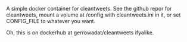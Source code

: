 A simple docker container for cleantweets. See the github repor for cleantweets, mount a volume at /config with cleantweets.ini in it, or set CONFIG_FILE to whatever you want.

Oh, this is on dockerhub at gerrowadat/cleantweets ifyalike.
